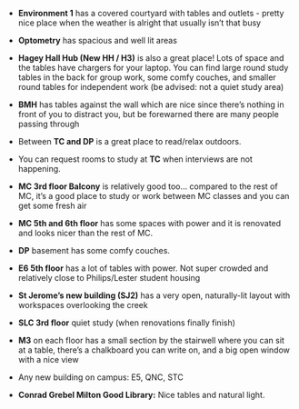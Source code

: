 <!-- TITLE: Study Areas -->
<!-- SUBTITLE: Wait. That building exists? -->

* **Environment 1** has a covered courtyard with tables and outlets - pretty nice place when the weather is alright that usually isn’t that busy 

* **Optometry** has spacious and well lit areas

* **Hagey Hall Hub (New HH / H3)** is also a great place! Lots of space and the tables have chargers for your laptop. You can find large round study tables in the back for group work, some comfy couches, and smaller round tables for independent work (be advised: not a quiet study area)

* **BMH** has tables against the wall which are nice since there’s nothing in front of you to distract you, but be forewarned there are many people passing through

* Between **TC and DP** is a great place to read/relax outdoors.

* You can request rooms to study at **TC** when interviews are not happening.

* **MC 3rd floor Balcony** is relatively good too… compared to the rest of MC, it’s a good place to study or work between MC classes and you can get some fresh air

* **MC 5th and 6th floor** has some spaces with power and it is renovated and looks nicer than the rest of MC.

* **DP** basement has some comfy couches.

* **E6 5th floor** has a lot of tables with power. Not super crowded and relatively close to Philips/Lester student housing

* **St Jerome’s new building (SJ2)** has a very open, naturally-lit layout with workspaces overlooking the creek

* **SLC 3rd floor** quiet study (when renovations finally finish)

* **M3** on each floor has a small section by the stairwell where you can sit at a table, there’s a chalkboard you can write on, and a big open window with a nice view

* Any new building on campus: E5, QNC, STC

* **Conrad Grebel Milton Good Library:** Nice tables and natural light.